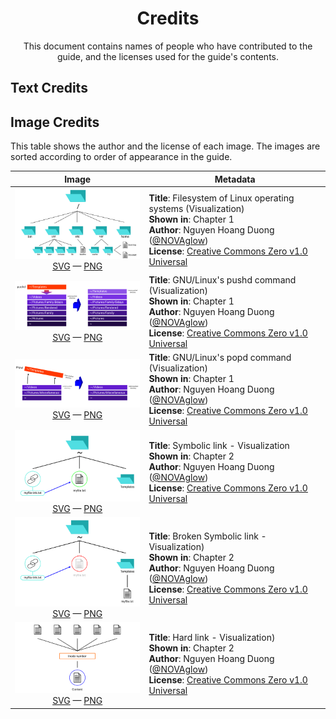 <h1 align="center">Credits</h1>

<p align="center">
    This document contains names of people who have contributed to the guide,
    and the licenses used for the guide's contents.
</p>

Text Credits
------------

Image Credits
-------------

This table shows the author and the license of each image. The images are sorted
according to order of appearance in the guide.

<!-- This table was generated using script/mkimgcreds.py -->

|Image|Metadata|
|:---:|---|
|![](img/thumb/fsh.png) <br> [SVG](svg/fsh.svg) &mdash;  [PNG](img/fsh.png)|**Title**: Filesystem of Linux operating systems (Visualization) <br> **Shown in**: Chapter 1 <br> **Author**: Nguyen Hoang Duong ([@NOVAglow](http://github.com/NOVAglow)) <br> **License**: [Creative Commons Zero v1.0 Universal][lic0]|
|![](img/thumb/pushd-vis.png) <br> [SVG](svg/pushd-vis.svg) &mdash;  [PNG](img/pushd-vis.png)|**Title**: GNU/Linux's pushd command (Visualization) <br> **Shown in**: Chapter 1 <br> **Author**: Nguyen Hoang Duong ([@NOVAglow](http://github.com/NOVAglow)) <br> **License**: [Creative Commons Zero v1.0 Universal][lic0]|
|![](img/thumb/popd-vis.png) <br> [SVG](svg/popd-vis.svg) &mdash;  [PNG](img/popd-vis.png)|**Title**: GNU/Linux's popd command (Visualization) <br> **Shown in**: Chapter 1 <br> **Author**: Nguyen Hoang Duong ([@NOVAglow](http://github.com/NOVAglow)) <br> **License**: [Creative Commons Zero v1.0 Universal][lic0]|
|![](img/thumb/symlink-vis.png) <br> [SVG](svg/symlink-vis.svg) &mdash;  [PNG](img/symlink-vis.png)|**Title**: Symbolic link - Visualization <br> **Shown in**: Chapter 2 <br> **Author**: Nguyen Hoang Duong ([@NOVAglow](http://github.com/NOVAglow)) <br> **License**: [Creative Commons Zero v1.0 Universal][lic0]|
|![](img/thumb/broken_symlink-vis.png) <br> [SVG](svg/broken_symlink-vis.svg) &mdash;  [PNG](img/broken_symlink-vis.png)|**Title**: Broken Symbolic link - Visualization) <br> **Shown in**: Chapter 2 <br> **Author**: Nguyen Hoang Duong ([@NOVAglow](http://github.com/NOVAglow)) <br> **License**: [Creative Commons Zero v1.0 Universal][lic0]|
|![](img/thumb/hard_link-vis.png) <br> [SVG](svg/hard_link-vis.svg) &mdash;  [PNG](img/hard_link-vis.png)|**Title**: Hard link - Visualization) <br> **Shown in**: Chapter 2 <br> **Author**: Nguyen Hoang Duong ([@NOVAglow](http://github.com/NOVAglow)) <br> **License**: [Creative Commons Zero v1.0 Universal][lic0]|

[lic0]: http://creativecommons.org/publicdomain/zero/1.0/
